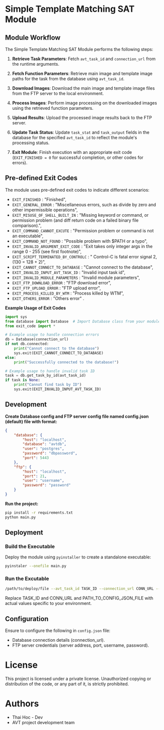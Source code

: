 # Simple Template Matching SAT Module

## Module Workflow

The Simple Template Matching SAT Module performs the following steps:

1. **Retrieve Task Parameters**: Fetch `avt_task_id` and `connection_url` from the runtime arguments.
   
2. **Fetch Function Parameters**: Retrieve main image and template image paths for the task from the database using `avt_task_id`.

3. **Download Images**: Download the main image and template image files from the FTP server to the local environment.

4. **Process Images**: Perform image processing on the downloaded images using the retrieved function parameters.

5. **Upload Results**: Upload the processed image results back to the FTP server.

6. **Update Task Status**: Update `task_stat` and `task_output` fields in the database for the specified `avt_task_id` to reflect the module's processing status.

7. **Exit Module**: Finish execution with an appropriate exit code (`EXIT_FINISHED = 0` for successful completion, or other codes for errors).

## Pre-defined Exit Codes

The module uses pre-defined exit codes to indicate different scenarios:

- `EXIT_FINISHED` : "Finished",
- `EXIT_GENERAL_ERROR` : "Miscellaneous errors, such as divide by zero and other impermissible operations",
- `EXIT_MISUSE_OF_SHELL_BUILT_IN` : "Missing keyword or command, or permission problem (and diff return code on a failed binary file comparison).",
- `EXIT_COMMAND_CANNOT_EXCUTE` : "Permission problem or command is not an executable",
- `EXIT_COMMAND_NOT_FOUND` : "Possible problem with $PATH or a typo",
- `EXIT_INVALID_ARGUMENT_EXIT_CODE` : "Exit takes only integer args in the range 0 - 255 (see first footnote)",
- `EXIT_SCRIPT_TERMINATED_BY_CONTROLC` : "	Control-C is fatal error signal 2, (130 = 128 + 2)",
- `EXIT_CANNOT_CONNECT_TO_DATABASE` : "Cannot connect to the database",
- `EXIT_INVALID_INPUT_AVT_TASK_ID` : "Invalid input task id",
- `EXIT_INVALID_MODULE_PARAMETERS` : "Invalid module parameters",
- `EXIT_FTP_DOWNLOAD_ERROR` : "FTP download error",
- `EXIT_FTP_UPLOAD_ERROR` : "FTP upload error",
- `EXIT_PROCESS_KILLED_BY_WTM` : "Process killed by WTM",
- `EXIT_OTHERS_ERROR` : "Others error" .

**Example Usage of Exit Codes**

```python
import sys
from database import Database  # Import Database class from your module
from exit_code import *

# Example usage to handle connection errors
db = Database(connection_url)
if not db.connected:
    print("Cannot connect to the database")
    sys.exit(EXIT_CANNOT_CONNECT_TO_DATABASE)
else:
    print("Successfully connected to the database!")

# Example usage to handle invalid task ID
task = db.get_task_by_id(avt_task_id)
if task is None:
    print("Cannot find task by ID")
    sys.exit(EXIT_INVALID_INPUT_AVT_TASK_ID)
```

## Development
**Create Database config and FTP server config file named config.json (default) file with format:**
```json
{
    "database": {
        "host": "localhost",
        "database": "avtdb",
        "user": "postgres",
        "password": "dbpassword",
        "port": 5443
    },
    "ftp": {
        "host": "localhost",
        "port": 21,
        "user": "username",
        "password": "password"
    }
}
```
**Run the project:**
```bash
pip install -r requirements.txt
python main.py
```

## Deployment
### Build the Executable
Deploy the module using `pyinstaller` to create a standalone executable:
```bash
pyinstaler --onefile main.py
```

###  Run the Excutable
```bash
/path/to/deploy/file --avt_task_id TASK_ID --connection_url CONN_URL --config_file PATH_TO_CONFIG_JSON_FILE
```
Replace TASK_ID and CONN_URL and PATH_TO_CONFIG_JSON_FILE with actual values specific to your environment.

## Configuration
Ensure to configure the following in `config.json` file:
- Database connection details (connection_url).
- FTP server credentials (server address, port, username, password).

# License
This project is licensed under a private license. Unauthorized copying or distribution of the code, or any part of it, is strictly prohibited.

# Authors
- Thai Hoc - Dev
- AVT project development team